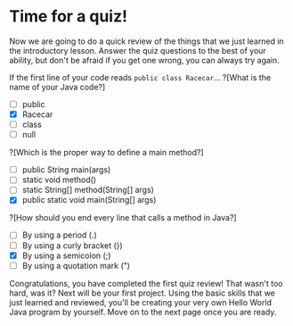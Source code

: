 # Time for a quiz!

Now we are going to do a quick review of the things that we just learned in the introductory lesson.  Answer the quiz questions to the best of your ability, but don't be afraid if you get one wrong, you can always try again.

If the first line of your code reads `public class Racecar`...
?[What is the name of your Java code?]
-[ ] public
-[x] Racecar
-[ ] class
-[ ] null

?[Which is the proper way to define a main method?]
-[ ] public String main(args)
-[ ] static void method()
-[ ] static String[] method(String[] args)
-[x] public static void main(String[] args)

?[How should you end every line that calls a method in Java?]
-[ ] By using a period (.)
-[ ] By using a curly bracket (})
-[x] By using a semicolon (;)
-[ ] By using a quotation mark (")

Congratulations, you have completed the first quiz review!  That wasn't too hard, was it?  Next will be your first project.  Using the basic skills that we just learned and reviewed, you'll be creating your very own Hello World Java program by yourself.  Move on to the next page once you are ready.
